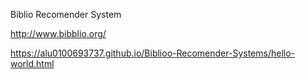 Biblio Recomender System

http://www.bibblio.org/

https://alu0100693737.github.io/Biblioo-Recomender-Systems/hello-world.html
